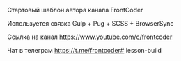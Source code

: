 Стартовый шаблон автора канала FrontCoder

Используется связка Gulp + Pug + SCSS + BrowserSync

Ссылка на канал https://www.youtube.com/c/frontcoder

Чат в телеграм https://t.me/frontcoder#   l e s s o n - b u i l d  
 